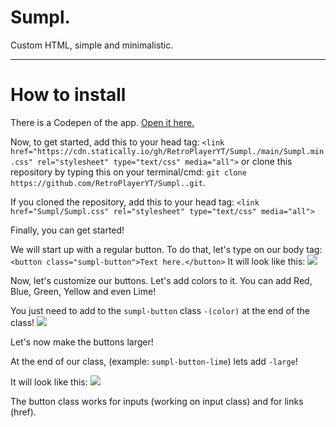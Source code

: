 # Sumpl.

Custom HTML, simple and minimalistic.

----------------------

# How to install
There is a Codepen of the app.  [Open it here.](https://codepen.io/rodrigo-oliveira-the-scripter/pen/MWJwqrp)

Now, to get started, add this to your head tag: ```<link href="https://cdn.statically.io/gh/RetroPlayerYT/Sumpl./main/Sumpl.min.css" rel="stylesheet" type="text/css" media="all">``` or clone this repository by typing this on your terminal/cmd: `git clone https://github.com/RetroPlayerYT/Sumpl..git`.

If you cloned the repository, add this to your head tag: ```<link href="Sumpl/Sumpl.css" rel="stylesheet" type="text/css" media="all">```

Finally, you can get started!

We will start up with a regular button. To do that, let's type on our body tag: ```<button class="sumpl-button">Text here.</button>```
It will look like this: ![](https://i.imgur.com/LIALWEZ.png)

Now, let's customize our buttons.
Let's add colors to it. You can add Red, Blue, Green, Yellow and even Lime!

You just need to add to the `sumpl-button` class `-(color)` at the end of the class! ![](https://i.imgur.com/tHSj3dr.png)

Let's now make the buttons larger!

At the end of our class, (example: `sumpl-button-lime`) lets add `-large`!

It will look like this: ![](https://i.imgur.com/41meofD.png)

The button class works for inputs (working on input class) and for links (href).
